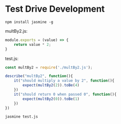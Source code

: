 # Test Drive Development

```
npm install jasmine -g
```

multBy2.js:
```javascript
module.exports = (value) => {
    return value * 2;
}
```

test.js:
```javascript
const multBy2 = require('./multBy2.js');

describe("multBy2", function(){
    it("should multiply a value by 2", function(){
        expect(multBy2(2)).toBe(4)
    })
    it("should return 0 when passed 0", function(){
        expect(multBy2(0)).toBe(1)
    })
})
```

```
jasmine test.js
```

